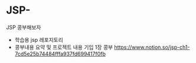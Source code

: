 # JSP-
JSP 콩부해보자
- 학습용 jsp 레포지토리
- 콩부내용 요약 및 프로젝트 내용 기입
1장 콩부
https://www.notion.so/jsp-ch1-7cd5e25b74484fffa937fd699417f0fb
